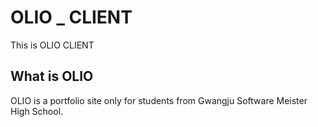 # OLIO _ CLIENT

This is OLIO CLIENT

## What is OLIO

OLIO is a portfolio site only for students from Gwangju Software Meister High School.